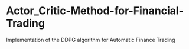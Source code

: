 # Actor_Critic-Method-for-Financial-Trading
Implementation of the DDPG algorithm for Automatic Finance Trading
